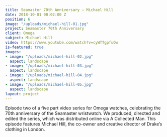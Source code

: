 ```yaml
---
title: Seamaster 70th Anniversary — Michael Hill
date: 2018-10-01 00:02:00 Z
position: 6
image: "/uploads/michael-hill-01.jpg"
project: Seamaster 70th Anniversary
client: Omega
subject: Michael Hill
video: https://www.youtube.com/watch?v=cyWTTgpfuQw
is-featured: true
images:
- image: "/uploads/michael-hill-02.jpg"
  aspect: landscape
- image: "/uploads/michael-hill-03.jpg"
  aspect: landscape
- image: "/uploads/michael-hill-04.jpg"
  aspect: landscape
- image: "/uploads/michael-hill-05.jpg"
  aspect: landscape
layout: project
---
```


Episode two of a five part video series for Omega watches, celebrating the 70th anniversary of the Seamaster wristwatch.  We produced, directed and edited the series, which was distributed online via A Collected Man. This episode features Michael Hill, the co-owner and creative director of Drake’s clothing in London. 